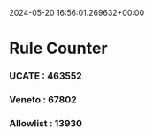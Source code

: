 2024-05-20 16:56:01.269632+00:00
# Rule Counter 
 ### UCATE : 463552

 ### Veneto : 67802

 ### Allowlist : 13930